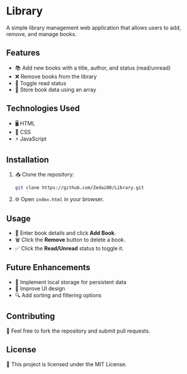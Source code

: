 # Library

A simple library management web application that allows users to add, remove, and manage books.

## Features

- 📚 Add new books with a title, author, and status (read/unread)
- ❌ Remove books from the library
- 🔄 Toggle read status
- 📂 Store book data using an array

## Technologies Used

- 🖥️ HTML
- 🎨 CSS
- ⚡ JavaScript

## Installation

1. 📥 Clone the repository:
   ```sh
   git clone https://github.com/Zedai00/Library.git
   ```
2. 🌐 Open `index.html` in your browser.

## Usage

- 📝 Enter book details and click **Add Book**.
- 🗑️ Click the **Remove** button to delete a book.
- ✅ Click the **Read/Unread** status to toggle it.

## Future Enhancements

- 💾 Implement local storage for persistent data
- 🎨 Improve UI design
- 🔍 Add sorting and filtering options

## Contributing

🤝 Feel free to fork the repository and submit pull requests.

## License

📜 This project is licensed under the MIT License.
